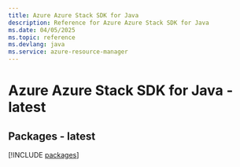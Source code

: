 ```yaml
---
title: Azure Azure Stack SDK for Java
description: Reference for Azure Azure Stack SDK for Java
ms.date: 04/05/2025
ms.topic: reference
ms.devlang: java
ms.service: azure-resource-manager
---
```

# Azure Azure Stack SDK for Java - latest
## Packages - latest
[!INCLUDE [packages](azure-stack-index.md)]